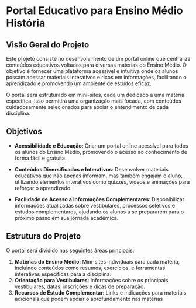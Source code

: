 # Portal Educativo para Ensino Médio **História**

## Visão Geral do Projeto
Este projeto consiste no desenvolvimento de um portal online que centraliza conteúdos educativos voltados para diversas matérias do Ensino Médio. O objetivo é fornecer uma plataforma acessível e intuitiva onde os alunos possam acessar materiais interativos e ricos em informações, facilitando o aprendizado e promovendo um ambiente de estudos eficaz.

O portal será estruturado em mini-sites, cada um dedicado a uma matéria específica. Isso permitirá uma organização mais focada, com conteúdos cuidadosamente selecionados para apoiar o entendimento de cada disciplina.

## Objetivos

- **Acessibilidade e Educação**: Criar um portal online acessível para todos os alunos do Ensino Médio, promovendo o acesso ao conhecimento de forma fácil e gratuita.
  
- **Conteúdos Diversificados e Interativos**: Desenvolver materiais educativos que não apenas informam, mas também engajam o aluno, utilizando elementos interativos como quizzes, vídeos e animações para reforçar o aprendizado.
  
- **Facilidade de Acesso a Informações Complementares**: Disponibilizar informações atualizadas sobre vestibulares, processos seletivos e estudos complementares, ajudando os alunos a se prepararem para o próximo passo em sua jornada acadêmica.

## Estrutura do Projeto

O portal será dividido nas seguintes áreas principais:

1. **Matérias do Ensino Médio**: Mini-sites individuais para cada matéria, incluindo conteúdos como resumos, exercícios, e ferramentas interativas específicas para a disciplina.
2. **Orientação para Vestibulares**: Informações sobre os principais vestibulares, datas, inscrições e dicas de preparação.
3. **Recursos de Estudo Complementar**: Links e indicações para materiais adicionais que podem apoiar o aprofundamento nas matérias
